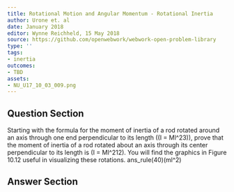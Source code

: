 ```yaml
---
title: Rotational Motion and Angular Momentum - Rotational Inertia
author: Urone et. al
date: January 2018
editor: Wynne Reichheld, 15 May 2018
source: https://github.com/openwebwork/webwork-open-problem-library
type: ''
tags:
- inertia
outcomes:
- TBD
assets:
- NU_U17_10_03_009.png
---
```


## Question Section 

Starting with the formula for the moment of inertia of a rod rotated around an axis
through one end perpendicular to its length ((I = Ml^23)), prove that the moment of
inertia of a rod rotated about an axis through its center perpendicular to its length is
(I = Ml^212). You will find the graphics in Figure 10.12 useful in visualizing these
rotations.
ans_rule(40)(ml^2)


## Answer Section

